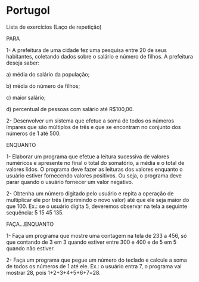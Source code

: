 # Portugol
Lista de exercícios (Laço de repetição)

PARA

1- A prefeitura de uma cidade fez uma pesquisa entre 20 de seus habitantes,
coletando dados sobre o salário e número de filhos. A prefeitura deseja saber:

a) média do salário da população;

b) média do número de filhos;

c) maior salário;

d) percentual de pessoas com salário até R$100,00.

2- Desenvolver um sistema que efetue a soma de todos os números ímpares que são
múltiplos de três e que se encontram no conjunto dos números de 1 até 500.

ENQUANTO

1- Elaborar um programa que efetue a leitura sucessiva de valores numéricos e
apresente no final o total do somatório, a média e o total de valores lidos. O programa
deve fazer as leituras dos valores enquanto o usuário estiver fornecendo valores
positivos. Ou seja, o programa deve parar quando o usuário fornecer um valor
negativo.

2- Obtenha um número digitado pelo usuário e repita a operação de multiplicar ele por
três (imprimindo o novo valor) até que ele seja maior do que 100. Ex.: se o usuário
digita 5, deveremos observar na tela a seguinte sequência: 5 15 45 135.

FAÇA...ENQUANTO

1- Faça um programa que mostre uma contagem na tela de 233 a 456, só que
contando de 3 em 3 quando estiver entre 300 e 400 e de 5 em 5 quando não estiver.

2- Faça um programa que pegue um número do teclado e calcule a soma de todos os
números de 1 até ele. Ex.: o usuário entra 7, o programa vai mostrar 28, pois
1+2+3+4+5+6+7=28.
